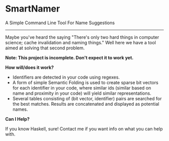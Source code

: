 # SmartNamer

A Simple Command Line Tool For Name Suggestions

---

Maybe you've heard the saying "There's only two hard things in computer science; cache invalidation and naming things." Well here we have a tool aimed at solving that second problem.

**Note: This project is incomplete. Don't expect it to work yet.**



**How will/does it work?**

* Identifiers are detected in your code using regexes.
* A form of simple Semantic Folding is used to create sparse bit vectors for each identifier in your code, where similar ids (similar based on name and proximity in your code) will yield similar representations.
* Several tables consisting of (bit vector, identifier) pairs are searched for the best matches. Results are concatenated and displayed as potential names.

**Can I Help?**

If you know Haskell, sure! Contact me if you want info on what you can help with.
